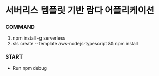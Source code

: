 # 서버리스 템플릿 기반 람다 어플리케이션

### COMMAND
1. npm install -g serverless
2. sls create --template aws-nodejs-typescript && npm install

### START

- Run npm debug